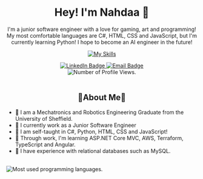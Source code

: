<div align=center>
  <h1>Hey! I'm Nahdaa 👋</h1>
  <p>I'm a junior software engineer with a love for gaming, art and programming! My most comfortable languages are C#, HTML, CSS and JavaScript, but I'm currently learning Python! I hope to become an AI engineer in the future!</p>
  
  [![My Skills](https://skillicons.dev/icons?i=cs,dotnet,git,mysql,py,angular,ts,js,html,css,aws,azure)](https://skillicons.dev)
  
  <a href="https://www.linkedin.com/in/nahdaa-jawed/">
    <img src="https://img.shields.io/badge/LinkedIn-FFB3C6?logo=linkedin&logoColor=white&style=for-the-badge" alt="LinkedIn     Badge"/>
  </a>
  <a href="mailto:nahdaajawed@gmail.com">
    <img src="https://img.shields.io/badge/Email-FFB3C6?logo=gmail&logoColor=white&style=for-the-badge" alt="Email Badge"/>
  </a>
  <br />
  <img src="https://komarev.com/ghpvc/?username=NahdaaJ&style=for-the-badge&color=FFA1B9" alt="Number of Profile Views."/>
</div>

<br/>

<h2 align=center>🌸About Me🌸</h2>
  <ul>
    <li>🌸 I am a Mechatronics and Robotics Engineering Graduate from the University of Sheffield.</li>
    <li>🌸 I currently work as a Junior Software Engineer</li>
    <li>🌸 I am self-taught in C#, Python, HTML, CSS and JavaScript!</li>
    <li>🌸 Through work, I'm learning ASP.NET Core MVC, AWS, Terraform, TypeScript and Angular.</li>
    <li>🌸 I have experience with relational databases such as MySQL.</li>
  </ul>
<br />
<img src="https://github-readme-stats.vercel.app/api/top-langs/?username=NahdaaJ&layout=compact&bg_color=FFC8DD&title_color=000000&text_colour=000000&card_width=900" alt="Most used programming languages."/>
